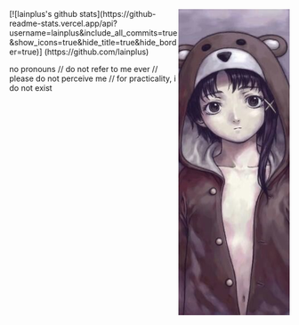 <img src="bear.jpg" align="right" />
[![lainplus's github stats](https://github-readme-stats.vercel.app/api?username=lainplus&include_all_commits=true&show_icons=true&hide_title=true&hide_border=true)]
(https://github.com/lainplus)

no pronouns // do not refer to me ever // please do not perceive me // for practicality, i do not exist
